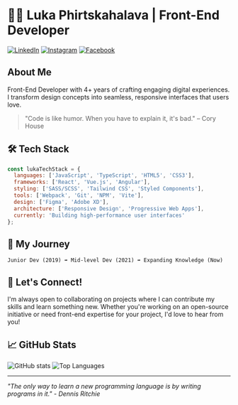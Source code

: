 # 👨‍💻 Luka Phirtskahalava | Front-End Developer

[![LinkedIn](https://img.shields.io/badge/LinkedIn-Connect-blue)](https://www.linkedin.com/in/luka-phirtskahalava-22438a202)
[![Instagram](https://img.shields.io/badge/Instagram-Follow-purple)](https://www.instagram.com/fircxalava.luka/)
[![Facebook](https://img.shields.io/badge/Facebook-Connect-blue)](https://www.facebook.com/luka.fircxalava.90/)

## About Me

Front-End Developer with 4+ years of crafting engaging digital experiences. I transform design concepts into seamless, responsive interfaces that users love.

> "Code is like humor. When you have to explain it, it's bad." – Cory House

## 🛠️ Tech Stack

```javascript
const lukaTechStack = {
  languages: ['JavaScript', 'TypeScript', 'HTML5', 'CSS3'],
  frameworks: ['React', 'Vue.js', 'Angular'],
  styling: ['SASS/SCSS', 'Tailwind CSS', 'Styled Components'],
  tools: ['Webpack', 'Git', 'NPM', 'Vite'],
  design: ['Figma', 'Adobe XD'],
  architecture: ['Responsive Design', 'Progressive Web Apps'],
  currently: 'Building high-performance user interfaces'
};
```

## 🚀 My Journey

```
Junior Dev (2019) ➡️ Mid-level Dev (2021) ➡️ Expanding Knowledge (Now)
```

## 💬 Let's Connect!

I'm always open to collaborating on projects where I can contribute my skills and learn something new. Whether you're working on an open-source initiative or need front-end expertise for your project, I'd love to hear from you!

## 📈 GitHub Stats

![GitHub stats](https://github-readme-stats.vercel.app/api?username=UsKi44&show_icons=true&theme=radical)
![Top Languages](https://github-readme-stats.vercel.app/api/top-langs/?username=UsKi44&layout=compact&theme=radical)

---

*"The only way to learn a new programming language is by writing programs in it." - Dennis Ritchie*
